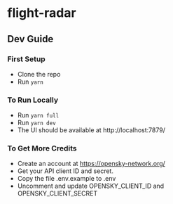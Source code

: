 # flight-radar

## Dev Guide

### First Setup

* Clone the repo
* Run ```yarn```

### To Run Locally
* Run ```yarn full```
* Run ```yarn dev```
* The UI should be available at http://localhost:7879/

### To Get More Credits
* Create an account at https://opensky-network.org/
* Get your API client ID and secret.
* Copy the file .env.example to .env
* Uncomment and update OPENSKY_CLIENT_ID and OPENSKY_CLIENT_SECRET
